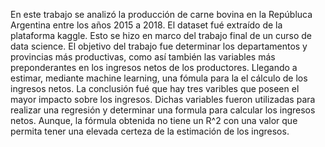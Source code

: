 En este trabajo se analizó la producción de carne bovina en la Repúbluca Argentina entre los años 2015 a 2018. El dataset fué extraído de la plataforma kaggle. 
Esto se hizo en marco del trabajo final de un curso de data science. 
El objetivo del trabajo fue determinar los departamentos y provincias más productivas, como así también las variables más preponderantes en los ingresos netos de los productores. Llegando a estimar, mediante machine learning, una fómula para la el cálculo de los ingresos netos. 
La conclusión fué que hay tres varibles que poseen el mayor impacto sobre los ingresos. Dichas variables fueron utilizadas para realizar una regresión y determinar una formula para calcular los ingresos netos.
Aunque, la fórmula obtenida no tiene un R^2 con una valor que permita tener una elevada certeza de la estimación de los ingresos.  
